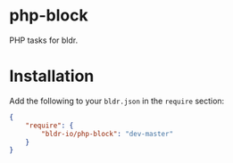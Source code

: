 # php-block

PHP tasks for bldr.


# Installation


Add the following to your `bldr.json` in the `require` section:

```json
{
    "require": {
        "bldr-io/php-block": "dev-master"
    }
}
```
